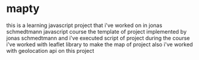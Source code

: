 # mapty
this is a learning javascript project that i've worked on in jonas schmedtmann javascript course
the template of project implemented by jonas schmedtmann
and i've executed script of project during the course
i've worked with leaflet library to make the map of project
also i've worked with geolocation api on this project
